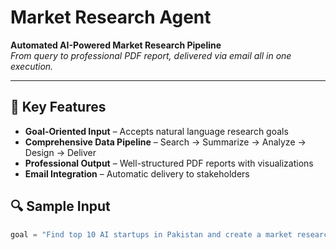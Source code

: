 # Market Research Agent  

**Automated AI-Powered Market Research Pipeline**  
*From query to professional PDF report, delivered via email all in one execution.*

---

## 🚀 Key Features  
- **Goal-Oriented Input** – Accepts natural language research goals  
- **Comprehensive Data Pipeline** – Search → Summarize → Analyze → Design → Deliver  
- **Professional Output** – Well-structured PDF reports with visualizations  
- **Email Integration** – Automatic delivery to stakeholders  

## 🔍 Sample Input  
```python
goal = "Find top 10 AI startups in Pakistan and create a market research report"
